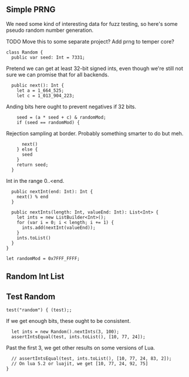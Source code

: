 ## Simple PRNG

We need some kind of interesting data for fuzz testing, so here's some pseudo
random number generation.

TODO Move this to some separate project? Add prng to temper core?

    class Random {
      public var seed: Int = 7331;

Pretend we can get at least 32-bit signed ints, even though we're still not sure
we can promise that for all backends.

      public next(): Int {
        let a = 1_664_525;
        let c = 1_013_904_223;

Anding bits here ought to prevent negatives if 32 bits.

        seed = (a * seed + c) & randomMod;
        if (seed == randomMod) {

Rejection sampling at border. Probably something smarter to do but meh.

          next()
        } else {
          seed
        }
        return seed;
      }

Int in the range 0..&lt;end.

      public nextInt(end: Int): Int {
        next() % end
      }

      public nextInts(length: Int, valueEnd: Int): List<Int> {
        let ints = new ListBuilder<Int>();
        for (var i = 0; i < length; i += 1) {
          ints.add(nextInt(valueEnd));
        }
        ints.toList()
      }
    }

    let randomMod = 0x7FFF_FFFF;

## Random Int List

## Test Random

    test("random") { (test);;

If we get enough bits, these ought to be consistent.

      let ints = new Random().nextInts(3, 100);
      assertIntsEqual(test, ints.toList(), [10, 77, 24]);

Past the first 3, we get other results on some versions of Lua.

      // assertIntsEqual(test, ints.toList(), [10, 77, 24, 83, 2]);
      // On lua 5.2 or luajit, we get [10, 77, 24, 92, 75]
    }
